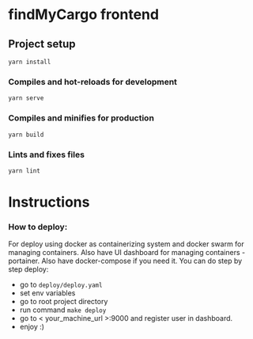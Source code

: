 # findMyCargo frontend

## Project setup

```
yarn install
```

### Compiles and hot-reloads for development

```
yarn serve
```

### Compiles and minifies for production

```
yarn build
```

### Lints and fixes files

```
yarn lint
```

# Instructions

### How to deploy:

For deploy using docker as containerizing system and docker swarm for managing containers. Also have UI dashboard for
managing containers - portainer. Also have docker-compose if you need it. You can do step by step deploy:

- go to `deploy/deploy.yaml`
- set env variables
- go to root project directory
- run command `make deploy`
- go to < your_machine_url >:9000 and register user in dashboard.
- enjoy :)
